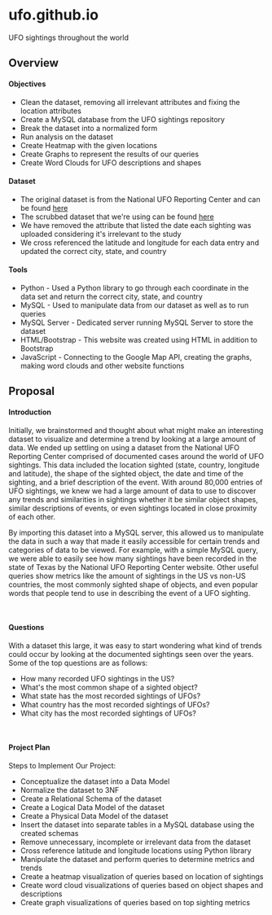 # ufo.github.io
UFO sightings throughout the world

<h2><b>Overview</b></h2>

<h4><b>Objectives</b></h4>
 <ul>
     <li>Clean the dataset, removing all irrelevant attributes and fixing the location attributes <br></li>
     <li>Create a MySQL database from the UFO sightings repository <br></li>
     <li>Break the dataset into a normalized form <br></li>
     <li>Run analysis on the dataset <br></li>
     <li>Create Heatmap with the given locations<br></li>
     <li>Create Graphs to represent the results of our queries<br></li>
     <li>Create Word Clouds for UFO descriptions and shapes</li>
</ul>
<h4><b>Dataset</b></h4>
<ul>
    <li>The original dataset is from the National UFO Reporting Center and can be found <a href="http://www.nuforc.org/webreports.html">here</a> <br> </li>
    <li>The scrubbed dataset that we're using can be found <a href="https://github.com/planetsig/ufo-reports">here</a> <br></li>
    <li>We have removed the attribute that listed the date each sighting was uploaded considering it's irrelevant to the study<br></li>
    <li>We cross referenced the latitude and longitude for each data entry and updated the correct city, state, and country</li>
</ul>
<h4><b>Tools</b></h4>
<ul>
    <li>Python - Used a Python library to go through each coordinate in the data set and return the correct city, state, and country <br> </li>
    <li>MySQL - Used to manipulate data from our dataset as well as to run queries</li>
    <li>MySQL Server - Dedicated server running MySQL Server to store the dataset<br></li>
    <li>HTML/Bootstrap - This website was created using HTML in addition to Bootstrap<br></li>
    <li>JavaScript - Connecting to the Google Map API, creating the graphs, making word clouds and other website functions<br></li>
</ul>

<h2><b>Proposal</b></h2>

<div class="panel-body">
    <h4><b>Introduction</b></h4>
    <p>Initially, we brainstormed and thought about what might make an interesting dataset to visualize and determine a trend by looking at a large amount of data. We ended up settling on using a dataset from the National UFO Reporting Center comprised of documented cases around the world of UFO sightings. This data included the location sighted (state, country, longitude and latitude), the shape of the sighted object, the date and time of the sighting, and a brief description of the event. With around 80,000 entries of UFO sightings, we knew we had a large amount of data to use to discover any trends and similarities in sightings whether it be similar object shapes, similar descriptions of events, or even sightings located in close proximity of each other.</p>
    <p>By importing this dataset into a MySQL server, this allowed us to manipulate the data in such a way that made it easily accessible for certain trends and categories of data to be viewed. For example, with a simple MySQL query, we were able to easily see how many sightings have been recorded in the state of Texas by the National UFO Reporting Center website. Other useful queries show metrics like the amount of sightings in the US vs non-US countries, the most commonly sighted shape of objects, and even popular words that people tend to use in describing the event of a UFO sighting.</p><br>
    <h4><b>Questions</b></h4>
    <p>With a dataset this large, it was easy to start wondering what kind of trends could occur by looking at the documented sightings seen over the years. Some of the top questions are as follows:
    <ul>
        <li>How many recorded UFO sightings in the US?</li>
        <li>What's the most common shape of a sighted object?</li>
        <li>What state has the most recorded sightings of UFOs?</li>
        <li>What country has the most recorded sightings of UFOs?</li>
        <li>What city has the most recorded sightings of UFOs?</li>
    </ul>
</p><br>
    <h4><b>Project Plan</b></h4>
    <p>Steps to Implement Our Project:</p>
    <ul>
        <li>Conceptualize the dataset into a Data Model</li>
        <li>Normalize the dataset to 3NF</li>
        <li>Create a Relational Schema of the dataset</li>
        <li>Create a Logical Data Model of the dataset</li>
        <li>Create a Physical Data Model of the dataset</li>
        <li>Insert the dataset into separate tables in a MySQL database using the created schemas</li>
        <li>Remove unnecessary, incomplete or irrelevant data from the dataset</li>
        <li>Cross reference latitude and longitude locations using Python library</li>
        <li>Manipulate the dataset and perform queries to determine metrics and trends</li>
        <li>Create a heatmap visualization of queries based on location of sightings</li>
        <li>Create word cloud visualizations of queries based on object shapes and descriptions</li>
        <li>Create graph visualizations of queries based on top sighting metrics</li>
